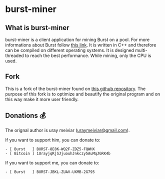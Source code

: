 burst-miner
===========

## What is burst-miner

burst-miner is a client application for mining Burst on a pool. For more informations about Burst follow [this link](https://www.burst-team.us/).
It is written in C++ and therefore can be compiled on different operating systems.
It is designed multi-threaded to reach the best performance. While mining, only the CPU is used.

## Fork

This is a fork of the burst-miner found on [this github repository](https://github.com/uraymeiviar/burst-miner).
The purpose of this fork is to optimize and beautify the original program and on this way make it more user friendly.

## Donations :moneybag:

The orignal author is uray meiviar (uraymeiviar@gmail.com).

If you want to support him, you can donate to:

```
- [ Burst   ] BURST-8E8K-WQ2F-ZDZ5-FQWHX
- [ Bitcoin ] 1UrayjqRjSJjuouhJnkczy5AuMqJGRK4b
```

If you want to support me, you can donate to:

```
- [ Burst   ] BURST-JBKL-ZUAV-UXMB-2G795
```
